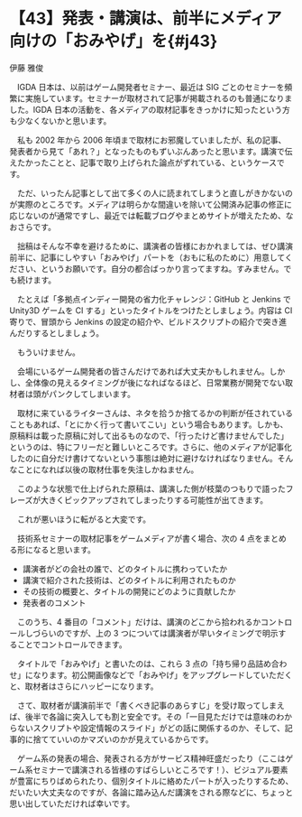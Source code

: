 # 【43】発表・講演は、前半にメディア向けの「おみやげ」を{#j43}

<div class="author">伊藤 雅俊</div>

　IGDA 日本は、以前はゲーム開発者セミナー、最近は SIG ごとのセミナーを頻繁に実施しています。セミナーが取材されて記事が掲載されるのも普通になりました。IGDA 日本の活動を、各メディアの取材記事をきっかけに知ったという方も少なくないかと思います。

　私も 2002 年から 2006 年頃まで取材にお邪魔していましたが、私の記事、発表者から見て「あれ？」となったものもずいぶんあったと思います。講演で伝えたかったことと、記事で取り上げられた論点がずれている、というケースです。

　ただ、いったん記事として出て多くの人に読まれてしまうと直しがきかないのが実際のところです。メディアは明らかな間違いを除いて公開済み記事の修正に応じないのが通常ですし、最近では転載ブログやまとめサイトが増えたため、なおさらです。

　拙稿はそんな不幸を避けるために、講演者の皆様におかれましては、ぜひ講演前半に、記事にしやすい「おみやげ」パートを（おもに私のために）用意してください、というお願いです。自分の都合ばっかり言ってますね。すみません。でも続けます。

　たとえば「多拠点インディー開発の省力化チャレンジ：GitHub と Jenkins で Unity3D ゲームを CI する」といったタイトルをつけたとしましょう。内容は CI 寄りで、冒頭から Jenkins の設定の紹介や、ビルドスクリプトの紹介で突き進んだりするとしましょう。

　もういけません。

　会場にいるゲーム開発者の皆さんだけであれば大丈夫かもしれません。しかし、全体像の見えるタイミングが後になればなるほど、日常業務が開発でない取材者は頭がパンクしてしまいます。

　取材に来ているライターさんは、ネタを拾うか捨てるかの判断が任されていることもあれば、「とにかく行って書いてこい」という場合もあります。しかも、原稿料は載った原稿に対して出るものなので、「行ったけど書けませんでした」というのは、特にフリーだと難しいところです。さらに、他のメディアが記事化したのに自分だけ書けてないという事態は絶対に避けなければなりません。そんなことになれば以後の取材仕事を失注しかねません。

　このような状態で仕上げられた原稿は、講演した側が枝葉のつもりで語ったフレーズが大きくピックアップされてしまったりする可能性が出てきます。

　これが悪いほうに転がると大変です。

　技術系セミナーの取材記事をゲームメディアが書く場合、次の 4 点をまとめる形になると思います。

* 講演者がどの会社の誰で、どのタイトルに携わっていたか
* 講演で紹介された技術は、どのタイトルに利用されたものか
* その技術の概要と、タイトルの開発にどのように貢献したか
* 発表者のコメント

　このうち、4 番目の「コメント」だけは、講演のどこから拾われるかコントロールしづらいのですが、上の 3 つについては講演者が早いタイミングで明示することでコントロールできます。

　タイトルで「おみやげ」と書いたのは、これら 3 点の「持ち帰り品詰め合わせ」になります。初公開画像などで「おみやげ」をアップグレードしていただくと、取材者はさらにハッピーになります。

　さて、取材者が講演前半で「書くべき記事のあらすじ」を受け取ってしまえば、後半で各論に突入しても割と安全です。その「一目見ただけでは意味のわからないスクリプトや設定情報のスライド」がどの話に関係するのか、そして、記事的に捨てていいのかマズいのかが見えているからです。

　ゲーム系の発表の場合、発表される方がサービス精神旺盛だったり（ここはゲーム系セミナーで講演される皆様のすばらしいところです！）、ビジュアル要素が豊富にちりばめられたり、個別タイトルに絡めたパートが入ったりするため、だいたい大丈夫なのですが、各論に踏み込んだ講演をされる際などに、ちょっと思い出していただければ幸いです。
